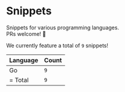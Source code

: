 # Snippets

Snippets for various programming languages.  
PRs welcome! 🚀

We currently feature a total of `9` snippets!

|Language|Count|
|--------|-----|
|Go|`9`|
| = Total|`9`|
